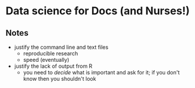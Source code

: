 # Data science for Docs (and Nurses!)


## Notes

- justify the command line and text files
    + reproducible research
    + speed (eventually)
- justify the lack of output from R
    + you need to _decide_ what is important and ask for it; if you don't know then you shouldn't look

